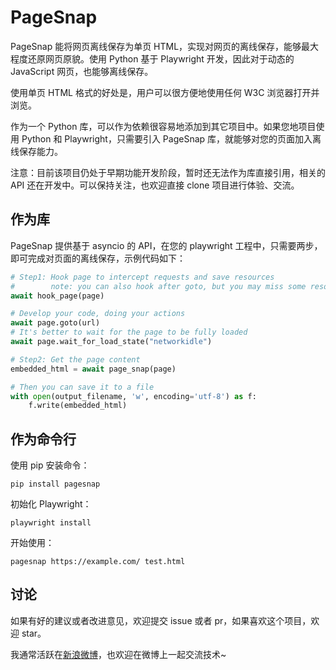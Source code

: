 # PageSnap

PageSnap 能将网页离线保存为单页 HTML，实现对网页的离线保存，能够最大程度还原网页原貌。使用 Python 基于 Playwright 开发，因此对于动态的 JavaScript 网页，也能够离线保存。

使用单页 HTML 格式的好处是，用户可以很方便地使用任何 W3C 浏览器打开并浏览。

作为一个 Python 库，可以作为依赖很容易地添加到其它项目中。如果您地项目使用 Python 和 Playwright，只需要引入 PageSnap 库，就能够对您的页面加入离线保存能力。

注意：目前该项目仍处于早期功能开发阶段，暂时还无法作为库直接引用，相关的 API 还在开发中。可以保持关注，也欢迎直接 clone 项目进行体验、交流。

## 作为库

PageSnap 提供基于 asyncio 的 API，在您的 playwright 工程中，只需要两步，即可完成对页面的离线保存，示例代码如下：


```python
# Step1: Hook page to intercept requests and save resources
#        note: you can also hook after goto, but you may miss some resources
await hook_page(page) 

# Develop your code, doing your actions
await page.goto(url)
# It's better to wait for the page to be fully loaded
await page.wait_for_load_state("networkidle")

# Step2: Get the page content
embedded_html = await page_snap(page)

# Then you can save it to a file
with open(output_filename, 'w', encoding='utf-8') as f:
    f.write(embedded_html)
```

## 作为命令行

使用 pip 安装命令：

```
pip install pagesnap
```

初始化 Playwright：

```
playwright install
```

开始使用：

```
pagesnap https://example.com/ test.html
```

## 讨论

如果有好的建议或者改进意见，欢迎提交 issue 或者 pr，如果喜欢这个项目，欢迎 star。

我通常活跃在[新浪微博](https://www.weibo.com/u/1240212845)，也欢迎在微博上一起交流技术~
